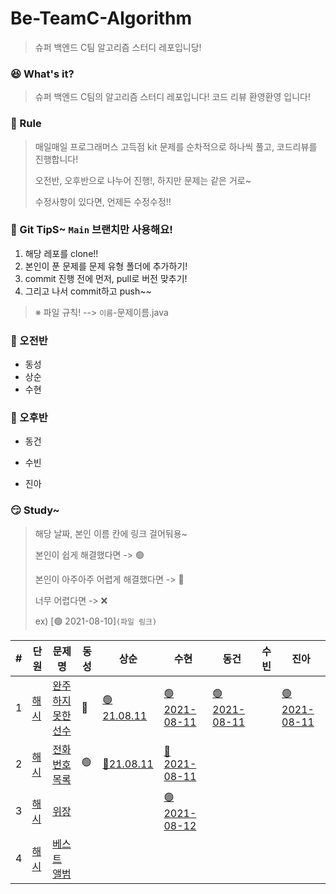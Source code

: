 # Be-TeamC-Algorithm
> 슈퍼 백엔드 C팀 알고리즘 스터디 레포입니당!



### 😆 What's it?

> 슈퍼 백엔드 C팀의 알고리즘 스터디 레포입니다! 코드 리뷰 환영환영 입니다!



### 🤡 Rule

> 매일매일 프로그래머스 고득점 kit 문제를 순차적으로 하나씩 풀고, 코드리뷰를 진행합니다!
>
> 오전반, 오후반으로 나누어 진행!, 하지만 문제는 같은 거로~
>
> 수정사항이 있다면, 언제든 수정수정!!




### 🤣 Git TipS~ `Main` 브랜치만 사용해요!

1. 해당 레포를 clone!!
2. 본인이 푼 문제를 문제 유형 폴더에 추가하기!
3. commit 진행 전에 먼저, pull로 버전 맞추기!
4. 그리고 나서  commit하고 push~~

>  ※ 파일 규칙! -->  `이름`-문제이름.java




### 🤠 오전반

- 동성
- 상순
- 수현



### 🤩 오후반

- 동건

- 수빈

- 진아

  


### 😏 Study~

> 해당 날짜, 본인 이름 칸에 링크 걸어둬용~
>
> 본인이 쉽게 해결했다면 -> 🟢
>
> 본인이 아주아주 어렵게 해결했다면 -> 🔴
>
> 너무 어렵다면 -> ❌
>
> ex) [🟢 2021-08-10]`(파일 링크)`

|#|단원|문제 명|동성|상순|수현|동건|수빈|진아|
|---|---|---|---|---|---|---|---|---|
|1|[해시](https://programmers.co.kr/learn/courses/30/parts/12077)|[완주하지 못한 선수](https://programmers.co.kr/learn/courses/30/lessons/42576)|🔴|[🟢21.08.11](해시/상순-완주하지%20못한%20선수.java)|[🟢 2021-08-11](해시/수현-완주하지%20못한%20선수.java)|[🟢 2021-08-11](https://github.com/prgrms-web-devcourse/Be-TeamC-Algorithm-Study/blob/main/%ED%95%B4%EC%8B%9C/%EB%8F%99%EA%B1%B4-%EC%99%84%EC%A3%BC%ED%95%98%EC%A7%80%20%EB%AA%BB%ED%95%9C%20%EC%84%A0%EC%88%98.java)||[🟢 2021-08-11](해시/진아-완주하지%20못한%20선수.java)|
|2|[해시](https://programmers.co.kr/learn/courses/30/parts/12077)|[전화번호 목록](https://programmers.co.kr/learn/courses/30/lessons/42577)|🟢|[🔴21.08.11](해시/상순-전화번호%20목록.java)|[🔴 2021-08-11](해시/수현-전화번호%20목록.java)||||
|3|[해시](https://programmers.co.kr/learn/courses/30/parts/12077)|[위장](https://programmers.co.kr/learn/courses/30/lessons/42578)|||[🟢 2021-08-12](해시/수현-위장.java)||||
|4|[해시](https://programmers.co.kr/learn/courses/30/parts/12077)|[베스트 앨범](https://programmers.co.kr/learn/courses/30/lessons/42579)|||||||
